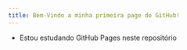 ```yaml
---
title: Bem-Vindo a minha primeira page do GitHub!
---
```


- Estou estudando GitHub Pages neste repositório

